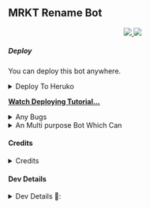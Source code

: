 ## MRKT Rename Bot

</p>
<p align="center">
  <a href="https://github.com/Rafeeq-99/MT-Rename-Bot/stargazers">
    <img src="https://img.shields.io/github/stars/Rafeeq-99/MT-Rename-Bot?style=social">

  </a>
  
  <a href="https://github.com/Rafeeq-99/MT-Rename-Bot">
    <img src="https://img.shields.io/github/forks/Rafeeq-99/MT-Rename-Bot?label=Fork&style=social">

  </a>  
</p>

##### Deploy
You can deploy this bot anywhere.

<details><summary>Deploy To Heruko</summary>
<p>
<pre>
Tutorial Video👇

**[Watch Deploying Tutorial...](https://youtu.be/wCB2zbwEguA)**

Deploy To Hereku👇
[![Deploy](https://www.herokucdn.com/deploy/button.svg)](https://heroku.com/deploy?template=https://github.com/Rafeeq-99/MT-Rename-Bot)
</pre>
</p>
</details>

**[Watch Deploying Tutorial...](https://youtu.be/wCB2zbwEguA)**


<details><summary>Any Bugs</summary>
<p>
<pre>
If you Find Any Bugs Or Want to Give Your Feedbacks Then Kindly Contact Me Through

[Telegram](https://telegram.dog/No_OnE_Kn0wS_Me) 

Also Support Our
[Mrkt Tech](Https://telegram.dog/MRKT_Tech) 
</pre>
</p>
</details>

<details><summary>An Multi purpose Bot Which Can</summary>
<p>
<br>
✅Rename Telegram Files 
✅Convert Files into Video
</pre>
</p>
</details>

#### Credits
<details><summary>Credits</summary>
<p>
<pre>
<p align="middle">
<img src="https://telegra.ph/file/e9014eadda14d1c04723e.jpg" width="100" height="100"><br>
<img src="https://badgen.net/badge/Name/Rafeeq-99/FF33FF?icon=awesome&labelColor=0080FF"></a>
<img src="https://badgen.net/badge/Skills/Python Etc../purple?icon=terminal&labelColor=red"></a>
<a href="Https://telegram.dog/MRKT_Tech"><img src="https://img.shields.io/badge/Telegram-Link-blue.svg?logo=telegram"></a>
<a href="Rafeeq-99><img src="https://badgen.net/badge/Follow%20on%20/Github/80FF00?icon=github&labelColor=black"></a>
<a href="https://youtube.com/channel/UC4sW04as2P-N6bP5D8E89qQ"><img src="https://img.shields.io/badge/YouTube-Channel-FF3333.svg?logo=youtube&logoColor=FF3333"></a>
<p align="left">
</p> 
                                                                                                             
[![Open Source? Yes!](https://badgen.net/badge/Open%20Source%20%3F/Yes/yellow?icon=github)](https://github.com/Rafeeq-99/MT-Rename-Bot)
[![Ask Me Anything !](https://img.shields.io/badge/🤔%20Ask%20Me-Anything-1abc9c.svg)](Https://telegram.dog/MRKT_Tech)
[![Report Bugs!](https://badgen.net/badge/🐞%20Report%20/Bugs/red)](Https://telegram.dog/MRKT_Tech)
[![Join Channel !](https://badgen.net/badge/🔊%20Join%20/Channel/Black)](Https://telegram.dog/MRKT_Tech)

## Credits, and Thanks to Beloved Developers ;

* [SpEcHlDe](https://telegram.dog/SpEcHlDe) 
* [Dan Tès](https://telegram.dog/haskell) 
* [Yoily](https://telegram.dog/YoilyL)
* [Anand](https://telegram.dog/Anandpskerala)
</pre>
</p>
</details>

#### Dev Details
<details><summary>Dev Details 👤:</summary>
<p>
<pre>
<p align="middle">
<img src="https://telegra.ph/file/e9014eadda14d1c04723e.jpg" width="100" height="100"><br>
<img src="https://badgen.net/badge/Name/Mrkt Tech/FF33FF?icon=awesome&labelColor=0080FF"></a>
<img src="https://badgen.net/badge/Skills/😞/purple?icon=terminal&labelColor=red"></a>
<a href="Https://telegram.dog/MRKT_Tech"><img src="https://img.shields.io/badge/Telegram-Link-blue.svg?logo=telegram"></a>
<a href="https://github.com/Rafeeq-99T"><img src="https://badgen.net/badge/Follow%20on%20/Github/80FF00?icon=github&labelColor=black"></a>
<a href="https://youtube.com/channel/UC4sW04as2P-N6bP5D8E89qQ"><img src="https://img.shields.io/badge/YouTube-Channel-FF3333.svg?logo=youtube&logoColor=FF3333"></a>
<a href="https://instagram.com/mrkt_tach"><img src="https://badgen.net/badge/Follow%20on%20/Instagram/80FF00?icon=Instagram&labelColor=black"></a>
<p align="left">
</p>                                                           
                                                    
[![Open Source? Yes!](https://badgen.net/badge/Oᴘᴇɴ%20Sᴏᴜʀᴄᴇ%20%3F/Yᴇs/yellow?icon=github)](https://github.com/Rafeeq-99/MT-Rename-Bot)
[![Ask Me Anything !](https://img.shields.io/badge/🤔%20Ask%20Me-Anything-1abc9c.svg)](Https://telegram.dog/MRKT_Tech)
[![Report Bugs!](https://badgen.net/badge/🐞%20Report%20/Bugs/red)](Https://telegram.dog/MRKT_Tech)
[![Join Channel !](https://badgen.net/badge/🔊%20Join%20/Channel/Black)](Https://telegram.dog/MRKT_Tech)

Join Our [Telegram Group](https://www.telegram.dog/Mo_Tech_Group) For Support/Assistance And Our [Channel](https://www.telegram.dog/Mrkt_Tech) For Updates.   
   
Report Bugs, Give Feature Requests There..   
Do Fork And Star The Repository If You Liked It.
</pre>
</p>
</deCredits>
